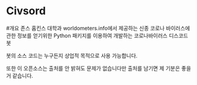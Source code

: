 # Civsord

#개요
존스 홉킨스 대학과 worldometers.info에서 제공하는 신종 코로나 바이러스에 관한 정보를 얻기위한 Python 패키지를 이용하여 개발하는 코로나바이러스 디스코드 봇
 
봇의 소스 코드는 누구든지 상업적 목적으로 사용 가능합니다.

또한 이 오픈소스는 출처를 안 밝혀도 문제가 없습니다만 출처를 남기면 제 기분은 좋을 거 같습니다.
